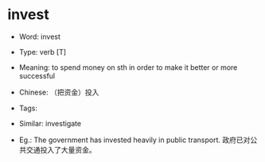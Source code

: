 # invest

- Word: invest

- Type: verb [T]
- Meaning: to spend money on sth in order to make it better or more successful
- Chinese: （把资金）投入
- Tags: 
- Similar: investigate
- Eg.: The government has invested heavily in public transport. 政府已对公共交通投入了大量资金。

